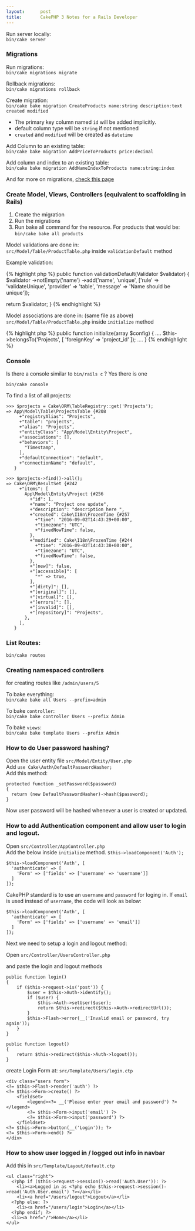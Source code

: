 ```yaml
---
layout:      post
title:       CakePHP 3 Notes for a Rails Developer
---
```


Run server locally: <br>
`bin/cake server`

### Migrations
Run migrations: <br>
`bin/cake migrations migrate`

Rollback migrations: <br>
`bin/cake migrations rollback`

Create migration: <br>
`bin/cake bake migration CreateProducts name:string description:text created modified`

  * The primary key column named `id` will be added implicitly.
  * default column type will be `string` if not mentioned
  * `created` and `modified` will be created as `datetime`

Add Column to an existing table: <br>
`bin/cake bake migration AddPriceToProducts price:decimal`

Add column and index to an existing table: <br>
`bin/cake bake migration AddNameIndexToProducts name:string:index`

And for more on migrations, [check this page](http://book.cakephp.org/3.0/en/migrations.html)

### Create Model, Views, Controllers (equivalent to scaffolding in Rails)

1. Create the migration
2. Run the migrations
3. Run bake all command for the resource. For products that would be: <br>
`bin/cake bake all products`

Model validations are done in: <br>
`src/Model/Table/ProductTable.php`
inside `validationDefault` method

Example validation:

{% highlight php %}
public function validationDefault(Validator $validator)
{
  $validator
    ->notEmpty('name')
    ->add('name', 'unique', ['rule' => 'validateUnique', 'provider' => 'table', 'message' => 'Name should be unique']);

  return $validator;
}
{% endhighlight %}


Model associations are done in: (same file as above)<br>
`src/Model/Table/ProductTable.php`
inside `initialize` method

{% highlight php %}
public function initialize(array $config)
{
  ....
  $this->belongsTo('Projects', [
      'foreignKey' => 'project_id'
  ]);
  ....
}
{% endhighlight %}

### Console

Is there a console similar to `bin/rails c` ?
Yes there is one

`bin/cake console`

To find a list of all projects:

```
>>> $projects = Cake\ORM\TableRegistry::get('Projects');
=> App\Model\Table\ProjectsTable {#208
     +"registryAlias": "Projects",
     +"table": "projects",
     +"alias": "Projects",
     +"entityClass": "App\Model\Entity\Project",
     +"associations": [],
     +"behaviors": [
       "Timestamp",
     ],
     +"defaultConnection": "default",
     +"connectionName": "default",
   }

>>> $projects->find()->all();
=> Cake\ORM\ResultSet {#242
     +"items": [
       App\Model\Entity\Project {#256
         +"id": 1,
         +"name": "Project one update",
         +"description": "description here ",
         +"created": Cake\I18n\FrozenTime {#257
           +"time": "2016-09-02T14:43:29+00:00",
           +"timezone": "UTC",
           +"fixedNowTime": false,
         },
         +"modified": Cake\I18n\FrozenTime {#244
           +"time": "2016-09-02T14:43:38+00:00",
           +"timezone": "UTC",
           +"fixedNowTime": false,
         },
         +"[new]": false,
         +"[accessible]": [
           "*" => true,
         ],
         +"[dirty]": [],
         +"[original]": [],
         +"[virtual]": [],
         +"[errors]": [],
         +"[invalid]": [],
         +"[repository]": "Projects",
       },
     ],
   }
```

### List Routes: <br>
`bin/cake routes`

### Creating namespaced controllers
for creating routes like `/admin/users/5`

To bake everything: <br>
`bin/cake bake all Users --prefix=admin`

To bake `controller`: <br>
`bin/cake bake controller Users --prefix Admin`

To bake `views`: <br>
`bin/cake bake template Users --prefix Admin`

### How to do User password hashing?

Open the user entity file `src/Model/Entity/User.php` <br>
Add `use Cake\Auth\DefaultPasswordHasher;` <br>
Add this method: <br>

```
protected function _setPassword($password)
{
  return (new DefaultPasswordHasher)->hash($password);
}
```
Now user password will be hashed whenever a user is created or updated.


### How to add Authentication component and allow user to login and logout.

Open `src/Controller/AppController.php` <br>
Add the below inside `initialize` method.
`$this->loadComponent('Auth');`

```
$this->loadComponent('Auth', [
  'authenticate' => [
    'Form' => ['fields' => ['username' => 'username']]
  ]
]);
```

CakePHP standard is to use an `username` and `password` for loging in. If `email` is used instead of `username`, the code will look as below:

```
$this->loadComponent('Auth', [
  'authenticate' => [
    'Form' => ['fields' => ['username' => 'email']]
  ]
]);
```

Next we need to setup a login and logout method:

Open `src/Controller/UsersController.php`

and paste the login and logout methods

```
public function login()
{
    if ($this->request->is('post')) {
        $user = $this->Auth->identify();
        if ($user) {
            $this->Auth->setUser($user);
            return $this->redirect($this->Auth->redirectUrl());
        }
        $this->Flash->error(__('Invalid email or password, try again'));
    }
}

public function logout()
{
    return $this->redirect($this->Auth->logout());
}
```

create Login Form at: `src/Template/Users/login.ctp`

```
<div class="users form">
<?= $this->Flash->render('auth') ?>
<?= $this->Form->create() ?>
    <fieldset>
        <legend><?= __('Please enter your email and password') ?></legend>
        <?= $this->Form->input('email') ?>
        <?= $this->Form->input('password') ?>
    </fieldset>
<?= $this->Form->button(__('Login')); ?>
<?= $this->Form->end() ?>
</div>
```

### How to show user logged in / logged out info in navbar

Add this in `src/Template/Layout/default.ctp`

```
<ul class="right">
  <?php if ($this->request->session()->read('Auth.User')): ?>
    <li><a>Logged in as <?php echo $this->request->session()->read('Auth.User.email') ?></a></li>
    <li><a href="/users/logout">Logout</a></li>
  <?php else: ?>
    <li><a href="/users/login">Login</a></li>
  <?php endif; ?>
  <li><a href="/">Home</a></li>
</ul>
```
